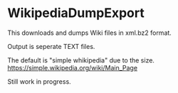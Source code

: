 # WikipediaDumpExport

This downloads and dumps Wiki files in xml.bz2 format.

Output is seperate TEXT files.

The default is "simple whikipedia" due to the size. https://simple.wikipedia.org/wiki/Main_Page

Still work in progress.
